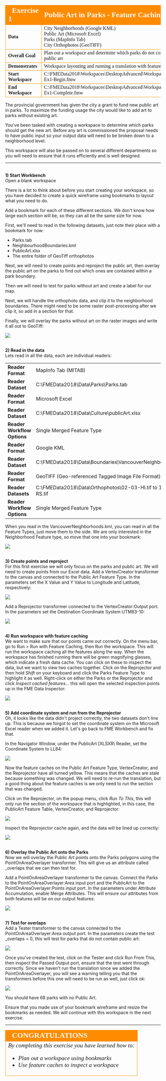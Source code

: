 <!--Exercise Section-->


<table style="border-spacing: 0px;border-collapse: collapse;font-family:serif">
<tr>
<td style="vertical-align:middle;background-color:darkorange;border: 2px solid darkorange">
<i class="fa fa-cogs fa-lg fa-pull-left fa-fw" style="color:white;padding-right: 12px;vertical-align:text-top"></i>
<span style="color:white;font-size:x-large;font-weight: bold">Exercise 1</span>
</td>
<!--AKA What Does the Log Say?-->
<td style="border: 2px solid darkorange;background-color:darkorange;color:white">
<span style="color:white;font-size:x-large;font-weight: bold">Public Art in Parks - Feature Caching</span>
</td>
</tr>

<tr>
<td style="border: 1px solid darkorange; font-weight: bold">Data</td>
<td style="border: 1px solid darkorange">City Neighborhoods (Google KML)<br>Public Art (Microsoft Excel)<br>
Parks (MapInfo Tab)<br>
City Orthophotos (GeoTIFF)</td>
</tr>

<tr>
<td style="border: 1px solid darkorange; font-weight: bold">Overall Goal</td>
<td style="border: 1px solid darkorange">Plan out a workspace and determine which parks do not contain public art</td>
</tr>

<tr>
<td style="border: 1px solid darkorange; font-weight: bold">Demonstrates</td>
<td style="border: 1px solid darkorange">Workspace layouting and running a translation with feature caches</td>
</tr>

<tr>
<td style="border: 1px solid darkorange; font-weight: bold">Start Workspace</td>
<td style="border: 1px solid darkorange">C:\FMEData2018\Workspaces\DesktopAdvanced\WorkspaceDesign-Ex1-Begin.fmw</td>
</tr>

<tr>
<td style="border: 1px solid darkorange; font-weight: bold">End Workspace</td>
<td style="border: 1px solid darkorange">C:\FMEData2018\Workspaces\DesktopAdvanced\WorkspaceDesign-Ex1-Complete.fmw</td>
</tr>

</table>

The provincial government has given the city a grant to fund new public art in parks. To maximize the funding usage the city would like to add art to parks without existing art. 

You've been tasked with creating a workspace to determine which parks should get the new art. Before any art is commissioned the proposal needs to have public input so your output data will need to be broken down to a neighborhood level. 

This workspace will also be passed on to several different departments so you will need to ensure that it runs efficiently and is well designed. 

---
<br>**1) Start Workbench**
<br>Open a blank workspace 

There is a lot to think about before you start creating your workspace, so you have decided to create a quick wireframe using bookmarks to layout what you need to do.

Add a bookmark for each of these different sections. We don't know how large each section will be, so they can all be the same size for now. 

First, we'll need to read in the following datasets, just note their place with a bookmark for now:
- Parks.tab
- NeighbourhoodBoundaries.kml
- PublicArt.xlsx
- The entire folder of GeoTiff orthophotos

Next, we will need to create points and reproject the public art, then overlay the public art on the parks to find out which ones are contained within a park boundary. 

Then we will need to test for parks without art and create a label for our map. 

Next, we will handle the orthophoto data, and clip it to the neighborhood boundaries. There might need to be some raster post-processing after we clip it, so add in a section for that. 

Finally, we will overlay the parks without art on the raster images and write it all out to GeoTiff: 

![](./Images/Img2.200.Ex1.WorkspaceWireframe.png)

<br>**2) Read in the data**
<br>Lets read in all the data, each are individual readers:

<table style="border: 0px">

<tr>
<td style="font-weight: bold">Reader Format</td>
<td style="">MapInfo Tab (MITAB)</td>
</tr>

<tr>
<td style="font-weight: bold">Reader Dataset</td>
<td style="">C:\FMEData2018\Data\Parks\Parks.tab</td>
</tr>

<tr>
<td style="font-weight: bold">Reader Format</td>
<td style="">Microsoft Excel </td>
</tr>

<tr>
<td style="font-weight: bold">Reader Dataset</td>
<td style="">C:\FMEData2018\Data\Culture\publicArt.xlsx</td>
</tr>

<tr>
<td style="font-weight: bold">Reader Workflow Options</td>
<td style="">Single Merged Feature Type</td>
</tr>

<tr>
<td style="font-weight: bold">Reader Format</td>
<td style="">Google KML </td>
</tr>

<tr>
<td style="font-weight: bold">Reader Dataset</td>
<td style="">C:\FMEData2018\Data\Boundaries\VancouverNeighborhoods.kml</td>
</tr>

<tr>
<td style="font-weight: bold">Reader Format</td>
<td style="">GeoTIFF (Geo-referenced Tagged Image File Format) </td>
</tr>

<tr>
<td style="font-weight: bold">Reader Datasets</td>
<td style="">C:\FMEData2018\Data\Orthophotos\02-03-HI.tif to 14-15-RS.tif</td>
</tr>

<tr>
<td style="font-weight: bold">Reader Workflow Options</td>
<td style="">Single Merged Feature Type</td>
</tr>

</table>

When you read in the VancouverNeighborhoods.kml, you can read in all the Feature Types, just move them to the side. We are only interested in the Neighborhood Feature type, so move that one into your bookmark: 

![](./Images/Img2.201.Ex1.ReadInAllData.png)

<br>**3) Create points and reproject**
<br>For this first exercise we will only focus on the parks and public art. We will need to create points from our Excel data. Add a VertexCreator transformer to the canvas and connected to the Public Art Feature Type. In the parameters set the X Value and Y Value to Longitude and Latitude, respectively: 

![](./Images/Img2.202.Ex1.VertexCreatorParameters.png)

Add a Reprojector transformer connected to the VertexCreator:Output port. In the parameters set the Destination Coordinate System UTM83-10:

![](./Images/Img2.203.Ex1.ReprojectorParameters.png)

<br>**4) Run workspace with feature caching**
<br>We want to make sure that our points came out correctly. On the menu bar, go to Run > Run with Feature Caching, then Run the workspace. This will run the workspace caching all the features along the way. When the workspace has finished running there will be green magnifying glasses, which indicate a fresh data cache. You can click on these to inspect the data, but we want to view two caches together. Click on the Reprojector and then hold _Shift_ on your keyboard and click the Parks Feature Type to highlight it as well. Right-click on either the Parks or the Reprojector and click *Inspect cached features...* this will open the selected inspection points up in the FME Data Inspector:

![](./Images/Img2.204.Ex1.SelectBothInspectFeatureCaches.png)

<br>**5) Add coordinate system and run from the Reprojector**
<br>
Oh, it looks like the data didn't project correctly, the two datasets don't line up. This is because we forgot to set the coordinate system on the Microsoft Excel reader when we added it. Let's go back to FME Workbench and fix that. 

In the Navigator Window, under the PublicArt &#91;XLSXR&#92; Reader, set the Coordinate System to LL84:

![](./Images/Img2.205.Ex1.SetCoordSystemPublicArt.png)

Now the feature caches on the Public Art Feature Type, VertexCreator, and the Reprojector have all turned yellow. This means that the caches are stale because something was changed. We will need to re-run the translation, but a good thing about the feature caches is we only need to run the section that was changed.

Click on the Reprojector, on the popup menu, click *Run To This*, this will only run the section of the workspace that is highlighted, in this case, the PublicArt Feature Table, VertexCreator, and Reprojector:

![](./Images/Img2.206.Ex1.RunToThisReprojector.png)

Inspect the Reprojector cache again, and the data will be lined up correctly:

![](./Images/Img2.207.Ex1.InspectCorrectData.png)

<br>**6) Overlay the Public Art onto the Parks**
<br>Now we will overlay the Public Art points onto the Parks polygons using the PointOnAreaOverlayer transformer. This will give us an attribute called _overlaps that we can then test for. 

Add a PointOnAreaOverlayer transformer to the canvas. Connect the Parks to the PointOnAreaOverlayer:Area input port and the PublicArt to the PointOnAreaOverlayer:Points input port. In the parameters under Attribute Accumulation, enable Merge Attributes. This will ensure our attributes from both features will be on our output features:

![](./Images/Img2.208.Ex1.PointOnAreaOverlayerParameter.png)

<br>**7) Test for overlaps**
<br>Add a Tester transformer to the canvas connected to the PointOnAreaOverlayer:Area output port. In the parameters create the test _overlaps = 0, this will test for parks that do not contain public art:

![](./Images/Img2.209.Ex1.TesterOverlaps.png)

Once you've created the test, click on the Tester and click Run From This, then inspect the Passed Output port, ensure that the test went through correctly. Since we haven't run the translation since we added the PointOnAreaOverlayer, you will see a warning telling you that the transformers before this one will need to be run as well, just click ok:

![](./Images/Img2.210.Ex1.StaleCacheWarningDialog.png)

You should have 68 parks with no Public Art. 

Ensure that you made use of your bookmark wireframe and resize the bookmarks as needed. We will continue with this workspace in the next exercise. 

---

<!--Exercise Congratulations Section--> 

<table style="border-spacing: 0px">
<tr>
<td style="vertical-align:middle;background-color:darkorange;border: 2px solid darkorange">
<i class="fa fa-thumbs-o-up fa-lg fa-pull-left fa-fw" style="color:white;padding-right: 12px;vertical-align:text-top"></i>
<span style="color:white;font-size:x-large;font-weight: bold;font-family:serif">CONGRATULATIONS</span>
</td>
</tr>

<tr>
<td style="border: 1px solid darkorange">
<span style="font-family:serif; font-style:italic; font-size:larger">
By completing this exercise you have learned how to:
<ul><li>Plan out a workspace using bookmarks</li>
<li>Use feature caches to inspect a workspace</li></ul>
</span>
</td>
</tr>
</table>
